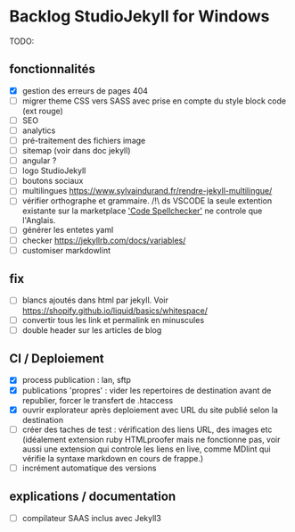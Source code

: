 # Backlog StudioJekyll for Windows

TODO:

## fonctionnalités

- [x] gestion des erreurs de pages 404
- [ ] migrer theme CSS vers SASS avec prise en compte du style block code (ext rouge)
- [ ] SEO
- [ ] analytics
- [ ] pré-traitement des fichiers image
- [ ] sitemap (voir dans doc jekyll)
- [ ] angular ?
- [ ] logo StudioJekyll
- [ ] boutons sociaux
- [ ] multilingues https://www.sylvaindurand.fr/rendre-jekyll-multilingue/
- [ ] vérifier orthographe et grammaire. /!\ ds VSCODE la seule extention existante sur la marketplace ['Code Spellchecker'](https://marketplace.visualstudio.com/items?itemName=streetsidesoftware.code-spell-checker) ne controle que l'Anglais.
- [ ] générer les entetes yaml
- [ ] checker https://jekyllrb.com/docs/variables/
- [ ] customiser markdowlint

## fix

- [ ] blancs ajoutés dans html par jekyll. Voir https://shopify.github.io/liquid/basics/whitespace/ 
- [ ] convertir tous les link et permalink en minuscules
- [ ] double header sur les articles de blog

## CI / Deploiement

- [x] process publication : lan, sftp
- [x] publications 'propres' : vider les repertoires de destination avant de republier, forcer le transfert de .htaccess
- [x] ouvrir explorateur après deploiement avec URL du site publié selon la destination
- [ ] créer des taches de test : vérification des liens URL, des images etc (idéalement extension ruby HTMLproofer mais ne fonctionne pas, voir aussi une extension qui controle les liens en live, comme MDlint qui vérifie la syntaxe markdown en cours de frappe.)
- [ ] incrément automatique des versions

## explications / documentation

- [ ] compilateur SAAS inclus avec Jekyll3